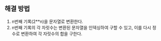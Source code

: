 ## 해결 방법
1. n번째 기록(2**n)을 문자열로 변환한다.
2. n번째 기록의 각 자릿수는 변환된 문자열을 인덱싱하여 구할 수 있고, 이를 다시 정수로 변환하여 각 자릿수의 합을 구한다.